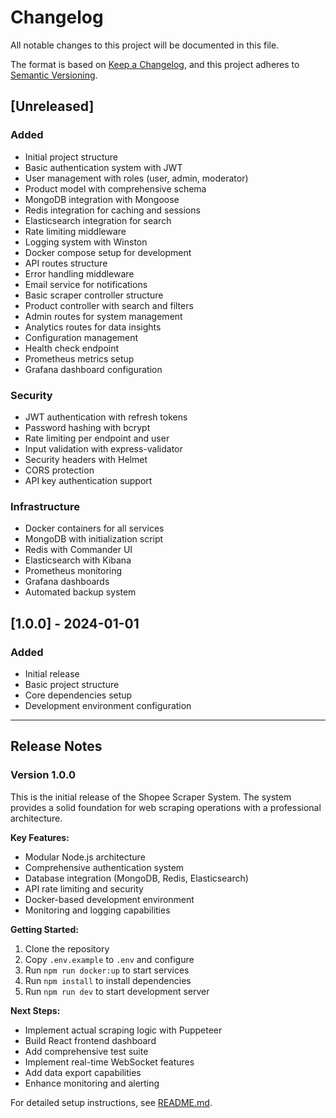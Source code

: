 # Changelog

All notable changes to this project will be documented in this file.

The format is based on [Keep a Changelog](https://keepachangelog.com/en/1.0.0/),
and this project adheres to [Semantic Versioning](https://semver.org/spec/v2.0.0.html).

## [Unreleased]

### Added
- Initial project structure
- Basic authentication system with JWT
- User management with roles (user, admin, moderator)
- Product model with comprehensive schema
- MongoDB integration with Mongoose
- Redis integration for caching and sessions
- Elasticsearch integration for search
- Rate limiting middleware
- Logging system with Winston
- Docker compose setup for development
- API routes structure
- Error handling middleware
- Email service for notifications
- Basic scraper controller structure
- Product controller with search and filters
- Admin routes for system management
- Analytics routes for data insights
- Configuration management
- Health check endpoint
- Prometheus metrics setup
- Grafana dashboard configuration

### Security
- JWT authentication with refresh tokens
- Password hashing with bcrypt
- Rate limiting per endpoint and user
- Input validation with express-validator
- Security headers with Helmet
- CORS protection
- API key authentication support

### Infrastructure
- Docker containers for all services
- MongoDB with initialization script
- Redis with Commander UI
- Elasticsearch with Kibana
- Prometheus monitoring
- Grafana dashboards
- Automated backup system

## [1.0.0] - 2024-01-01

### Added
- Initial release
- Basic project structure
- Core dependencies setup
- Development environment configuration

---

## Release Notes

### Version 1.0.0
This is the initial release of the Shopee Scraper System. The system provides a solid foundation for web scraping operations with a professional architecture.

**Key Features:**
- Modular Node.js architecture
- Comprehensive authentication system
- Database integration (MongoDB, Redis, Elasticsearch)
- API rate limiting and security
- Docker-based development environment
- Monitoring and logging capabilities

**Getting Started:**
1. Clone the repository
2. Copy `.env.example` to `.env` and configure
3. Run `npm run docker:up` to start services
4. Run `npm install` to install dependencies
5. Run `npm run dev` to start development server

**Next Steps:**
- Implement actual scraping logic with Puppeteer
- Build React frontend dashboard
- Add comprehensive test suite
- Implement real-time WebSocket features
- Add data export capabilities
- Enhance monitoring and alerting

For detailed setup instructions, see [README.md](README.md).
